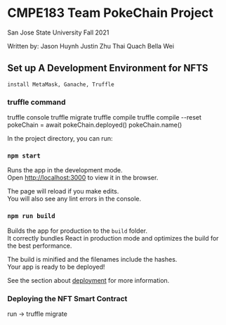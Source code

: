 # CMPE183 Team PokeChain Project

San Jose State University
Fall 2021

Written by:
    Jason Huynh
    Justin Zhu
    Thai Quach
    Bella Wei

## Set up A Development Environment for NFTS

    install MetaMask, Ganache, Truffle

### truffle command

truffle console
truffle migrate
truffle compile
truffle compile --reset
pokeChain = await pokeChain.deployed()
pokeChain.name()

In the project directory, you can run:

### `npm start`

Runs the app in the development mode.\
Open [http://localhost:3000](http://localhost:3000) to view it in the browser.

The page will reload if you make edits.\
You will also see any lint errors in the console.

### `npm run build`

Builds the app for production to the `build` folder.\
It correctly bundles React in production mode and optimizes the build for the best performance.

The build is minified and the filenames include the hashes.\
Your app is ready to be deployed!

See the section about [deployment](https://facebook.github.io/create-react-app/docs/deployment) for more information.

### Deploying the NFT Smart Contract

run -> truffle migrate
